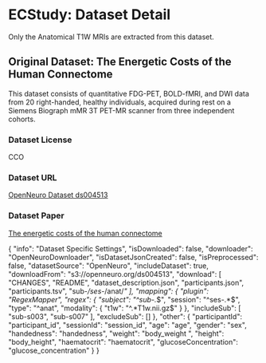 # ECStudy: Dataset Detail
Only the Anatomical T1W MRIs are extracted from this dataset.

## Original Dataset: The Energetic Costs of the Human Connectome
This dataset consists of quantitative FDG-PET, BOLD-fMRI, and DWI data from 20 right-handed, healthy individuals, 
acquired during rest on a Siemens Biograph mMR 3T PET-MR scanner from three independent cohorts.

### Dataset License
CCO

### Dataset URL
[OpenNeuro Dataset ds004513](https://openneuro.org/datasets/ds004513)

### Dataset Paper
[The energetic costs of the human connectome](https://www.science.org/doi/10.1126/sciadv.adi7632)


{
    "info": "Dataset Specific Settings",
    "isDownloaded": false,
    "downloader": "OpenNeuroDownloader",
    "isDatasetJsonCreated": false,
    "isPreprocessed": false,
    "datasetSource": "OpenNeuro",
    "includeDataset": true,
    "downloadFrom": "s3://openneuro.org/ds004513",
    "download": [
        "CHANGES",
        "README",
        "dataset_description.json",
        "participants.json",
        "participants.tsv",
        "sub-*/ses-*/anat/*"
    ],
    "mapping": {
        "plugin": "RegexMapper",
        "regex": {
            "subject": "^sub-.*$",
            "session": "^ses-.*$",
            "type": "^anat",
            "modality": {
                "t1w": "^.*T1w.nii.gz$"
            }
        },
        "includeSub": [
            "sub-s003",
            "sub-s007"
        ],
        "excludeSub": []
    },
    "other": {
        "participantId": "participant_id",
        "sessionId": "session_id",
        "age": "age",
        "gender": "sex",
        "handedness": "handedness",
        "weight": "body_weight ",
        "height": "body_height",
        "haematocrit": "haematocrit",
        "glucoseConcentration": "glucose_concentration"
    }
}

